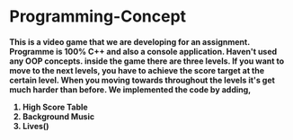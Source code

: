 # Programming-Concept
<H4>
  This is a video game that we are developing for an assignment.  Programme is 100% C++ and also a console application. Haven't used any OOP concepts. inside the game
   there are three levels. If you want to move to the next levels, you have to achieve the score target at the certain level. When you moving towards throughout the levels it's get much harder than before. We implemented the code by adding,
   <ol>
    <li> High Score Table </li>
    <li> Background Music </li>
    <li> Lives()
   
</H4>

